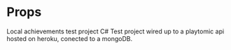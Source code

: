 Props
=====

Local achievements test project
C# Test project wired up to a playtomic api hosted on heroku, conected to a mongoDB.
